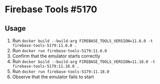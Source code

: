 # Firebase Tools #5170

## Usage

1. Run `docker build --build-arg FIREBASE_TOOLS_VERSION=11.6.0 -t firebase-tools-5179:11.6.0 .`
2. Run `docker run firebase-tools-5179:11.6.0`
3. Confirm that the emulator starts correctly
4. Run `docker build --build-arg FIREBASE_TOOLS_VERSION=11.18.0 -t firebase-tools-5179:11.18.0 .`
5. Run `docker run firebase-tools-5179:11.18.0`
6. Observe that the emulator fails to start
